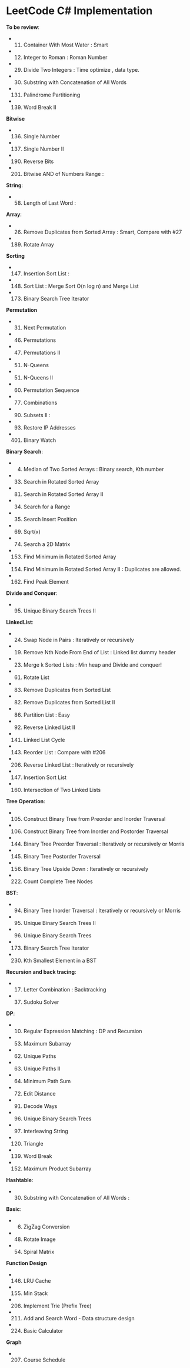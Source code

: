LeetCode C# Implementation
=====================================

**To be review**:
- 011. Container With Most Water                : Smart
- 012. Integer to Roman                         : Roman Number
- 029. Divide Two Integers                      : Time optimize , data type.
- 030. Substring with Concatenation of All Words
- 131. Palindrome Partitioning
- 139. Word Break II


**Bitwise**
- 136. Single Number
- 137. Single Number II
- 190. Reverse Bits
- 201. Bitwise AND of Numbers Range             : 

**String**:
- 058. Length of Last Word                      : 

**Array**:
- 026. Remove Duplicates from Sorted Array      : Smart, Compare with #27
- 189. Rotate Array 

**Sorting**
- 147. Insertion Sort List                      :
- 148. Sort List                                : Merge Sort O(n log n) and Merge List
- 173. Binary Search Tree Iterator

**Permutation**
- 031. Next Permutation
- 046. Permutations
- 047. Permutations II
- 051. N-Queens
- 051. N-Queens II
- 060. Permutation Sequence
- 077. Combinations
- 090. Subsets II                              :
- 093. Restore IP Addresses
- 401. Binary Watch


**Binary Search**:
- 004. Median of Two Sorted Arrays              : Binary search, Kth number
- 033. Search in Rotated Sorted Array
- 081. Search in Rotated Sorted Array II
- 034. Search for a Range
- 035. Search Insert Position
- 069. Sqrt(x)
- 074. Search a 2D Matrix
- 153. Find Minimum in Rotated Sorted Array
- 154. Find Minimum in Rotated Sorted Array II  : Duplicates are allowed.
- 162. Find Peak Element

**Divide and Conquer**:
- 095. Unique Binary Search Trees II

**LinkedList**:
- 024. Swap Node in Pairs                       : Iteratively or recursively
- 019. Remove Nth Node From End of List         : Linked list dummy header
- 023. Merge k Sorted Lists                     : Min heap and Divide and conquer!
- 061. Rotate List
- 083. Remove Duplicates from Sorted List
- 082. Remove Duplicates from Sorted List II
- 086. Partition List                           : Easy
- 092. Reverse Linked List II
- 141. Linked List Cycle
- 143. Reorder List                             : Compare with #206
- 206. Reverse Linked List                      : Iteratively or recursively
- 147. Insertion Sort List
- 160. Intersection of Two Linked Lists

**Tree Operation**:
- 105. Construct Binary Tree from Preorder and Inorder Traversal
- 106. Construct Binary Tree from Inorder and Postorder Traversal  
- 144. Binary Tree Preorder Traversal           : Iteratively or recursively or Morris
- 145. Binary Tree Postorder Traversal
- 156. Binary Tree Upside Down                  : Iteratively or recursively
- 222. Count Complete Tree Nodes


**BST**:
- 094. Binary Tree Inorder Traversal            : Iteratively or recursively or Morris
- 095. Unique Binary Search Trees II
- 096. Unique Binary Search Trees
- 173. Binary Search Tree Iterator
- 230. Kth Smallest Element in a BST






**Recursion and back tracing**:
- 017. Letter Combination                       : Backtracking
- 037. Sudoku Solver

**DP**:
- 010. Regular Expression Matching              : DP and Recursion  
- 053. Maximum Subarray         
- 062. Unique Paths
- 063. Unique Paths II
- 064. Minimum Path Sum
- 072. Edit Distance
- 091. Decode Ways
- 096. Unique Binary Search Trees
- 097. Interleaving String
- 120. Triangle
- 139. Word Break
- 152. Maximum Product Subarray

**Hashtable**:
- 030. Substring with Concatenation of All Words      : 

**Basic**:
- 006. ZigZag Conversion
- 048. Rotate Image
- 054. Spiral Matrix

**Function Design**
- 146. LRU Cache
- 155. Min Stack
- 208. Implement Trie (Prefix Tree)
- 211. Add and Search Word - Data structure design  
- 224. Basic Calculator

**Graph**
- 207. Course Schedule